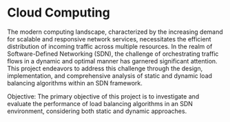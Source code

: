 # Cloud Computing

The modern computing landscape, characterized by the increasing demand for scalable and responsive network services, necessitates the efficient distribution of incoming traffic across multiple resources. In the realm of Software-Defined Networking (SDN), the challenge of orchestrating traffic flows in a dynamic and optimal manner has garnered significant attention. This project endeavors to address this challenge through the design, implementation, and comprehensive analysis of static and dynamic load balancing algorithms within an SDN framework.

Objective:
The primary objective of this project is to investigate and evaluate the performance of load balancing algorithms in an SDN environment, considering both static and dynamic approaches.

 
